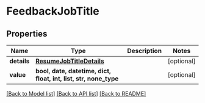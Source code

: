 # FeedbackJobTitle


## Properties
Name | Type | Description | Notes
------------ | ------------- | ------------- | -------------
**details** | [**ResumeJobTitleDetails**](ResumeJobTitleDetails.md) |  | [optional] 
**value** | **bool, date, datetime, dict, float, int, list, str, none_type** |  | [optional] 

[[Back to Model list]](../README.md#documentation-for-models) [[Back to API list]](../README.md#documentation-for-api-endpoints) [[Back to README]](../README.md)


